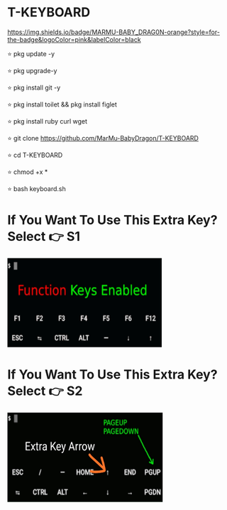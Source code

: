 # T-KEYBOARD
 
https://img.shields.io/badge/MARMU-BABY_DRAG0N-orange?style=for-the-badge&logoColor=pink&labelColor=black

⭐ pkg update -y

⭐ pkg upgrade-y

⭐ pkg install git -y

⭐ pkg install toilet && pkg install figlet

⭐ pkg install ruby curl wget

⭐ git clone https://github.com/MarMu-BabyDragon/T-KEYBOARD

⭐ cd T-KEYBOARD

⭐ chmod +x *

⭐ bash keyboard.sh


# If You Want To Use This Extra Key? Select 👉 S1
<img src="IMG_20220205_211004.jpg" alt="BabyDragon_logo" height="205" width="350"> 



# If You Want To Use This Extra Key? Select 👉 S2
<img src="IMG_20220205_211304.jpg" alt="hacker_logo" height="205" width="350"> 


